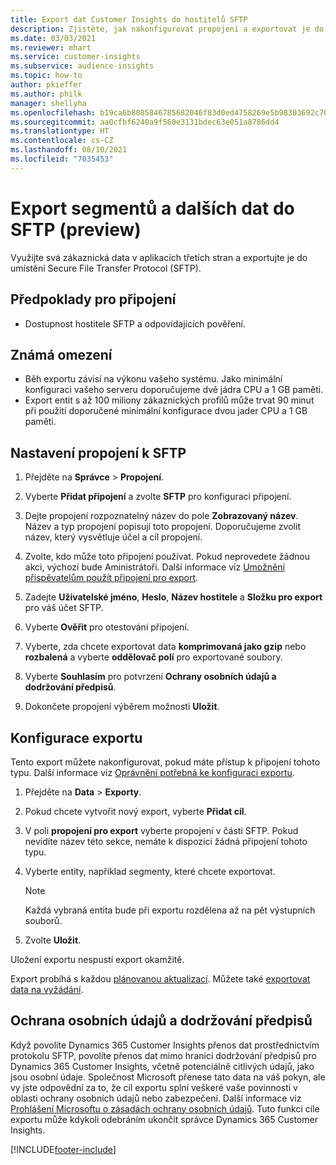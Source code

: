 ```yaml
---
title: Export dat Customer Insights do hostitelů SFTP
description: Zjistěte, jak nakonfigurovat propojení a exportovat je do umístění SFTP.
ms.date: 03/03/2021
ms.reviewer: mhart
ms.service: customer-insights
ms.subservice: audience-insights
ms.topic: how-to
author: pkieffer
ms.author: philk
manager: shellyha
ms.openlocfilehash: b19ca6b8085846785682046f83d0ed4758269e5b98303692c703d995407ca7dd
ms.sourcegitcommit: aa0cfbf6240a9f560e3131bdec63e051a8786dd4
ms.translationtype: HT
ms.contentlocale: cs-CZ
ms.lasthandoff: 08/10/2021
ms.locfileid: "7035453"
---
```

# <a name="export-segments-and-other-data-to-sftp-preview"></a>Export segmentů a dalších dat do SFTP (preview)

Využijte svá zákaznická data v aplikacích třetích stran a exportujte je do umístění Secure File Transfer Protocol (SFTP).

## <a name="prerequisites-for-connection"></a>Předpoklady pro připojení

- Dostupnost hostitele SFTP a odpovídajících pověření.

## <a name="known-limitations"></a>Známá omezení

- Běh exportu závisí na výkonu vašeho systému. Jako minimální konfiguraci vašeho serveru doporučujeme dvě jádra CPU a 1 GB paměti. 
- Export entit s až 100 miliony zákaznických profilů může trvat 90 minut při použití doporučené minimální konfigurace dvou jader CPU a 1 GB paměti. 

## <a name="set-up-connection-to-sftp"></a>Nastavení propojení k SFTP

1. Přejděte na **Správce** > **Propojení**.

1. Vyberte **Přidat připojení** a zvolte **SFTP** pro konfiguraci připojení.

1. Dejte propojení rozpoznatelný název do pole **Zobrazovaný název**. Název a typ propojení popisují toto propojení. Doporučujeme zvolit název, který vysvětluje účel a cíl propojení.

1. Zvolte, kdo může toto připojení používat. Pokud neprovedete žádnou akci, výchozí bude Aministrátoři. Další informace viz [Umožnění přispěvatelům použít připojení pro export](connections.md#allow-contributors-to-use-a-connection-for-exports).

1. Zadejte **Uživatelské jméno**, **Heslo**, **Název hostitele** a **Složku pro export** pro váš účet SFTP.

1. Vyberte **Ověřit** pro otestování připojení.

1. Vyberte, zda chcete exportovat data **komprimovaná jako gzip** nebo **rozbalená** a vyberte **oddělovač polí** pro exportované soubory.

1. Vyberte **Souhlasím** pro potvrzení **Ochrany osobních údajů a dodržování předpisů**.

1. Dokončete propojení výběrem možnosti **Uložit**.

## <a name="configure-an-export"></a>Konfigurace exportu

Tento export můžete nakonfigurovat, pokud máte přístup k připojení tohoto typu. Další informace viz [Oprávnění potřebná ke konfiguraci exportu](export-destinations.md#set-up-a-new-export).

1. Přejděte na **Data** > **Exporty**.

1. Pokud chcete vytvořit nový export, vyberte **Přidat cíl**.

1. V poli **propojení pro export** vyberte propojení v části SFTP. Pokud nevidíte název této sekce, nemáte k dispozici žádná připojení tohoto typu.

1. Vyberte entity, například segmenty, které chcete exportovat.

   > [!NOTE]
   > Každá vybraná entita bude při exportu rozdělena až na pět výstupních souborů. 

1. Zvolte **Uložit**.

Uložení exportu nespustí export okamžitě.

Export probíhá s každou [plánovanou aktualizací](system.md#schedule-tab). Můžete také [exportovat data na vyžádání](export-destinations.md#run-exports-on-demand). 

## <a name="data-privacy-and-compliance"></a>Ochrana osobních údajů a dodržování předpisů

Když povolíte Dynamics 365 Customer Insights přenos dat prostřednictvím protokolu SFTP, povolíte přenos dat mimo hranici dodržování předpisů pro Dynamics 365 Customer Insights, včetně potenciálně citlivých údajů, jako jsou osobní údaje. Společnost Microsoft přenese tato data na váš pokyn, ale vy jste odpovědní za to, že cíl exportu splní veškeré vaše povinnosti v oblasti ochrany osobních údajů nebo zabezpečení. Další informace viz [Prohlášení Microsoftu o zásadách ochrany osobních údajů](https://go.microsoft.com/fwlink/?linkid=396732).
Tuto funkci cíle exportu může kdykoli odebráním ukončit správce Dynamics 365 Customer Insights.

[!INCLUDE[footer-include](../includes/footer-banner.md)]
